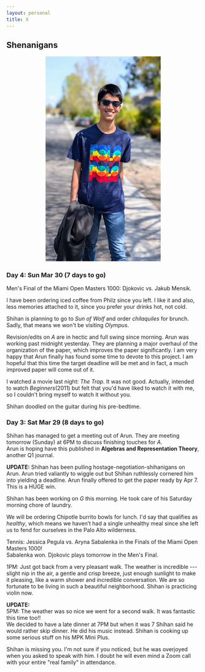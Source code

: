 ```yaml
---
layout: personal
title: X
---
```



## Shenanigans

<center><img src="images/kanungo-mar-2025.jpg" alt="Alt Text" width="300"></center>

### Day 4: Sun Mar 30 (7 days to go)

Men's Final of the Miami Open Masters 1000: Djokovic vs. Jakub Mensik.

I have been ordering iced coffee from Philz since you left. I like it and also, less memories attached to it, since you
prefer your drinks hot, not cold. 

Shihan is planning to go to _Sun of Wolf_ and order _chilaquiles_ for brunch. Sadly, that means we won't be visiting
_Olympus_. 

Revision/edits on _A_ are in hectic and full swing since morning. Arun was working past midnight yesterday. They are planning
a major overhaul of the organization of the paper, which improves the paper significantly. I am very happy that Arun finally has 
found some time to devote to this project. I am hopeful that this time the target deadline will be met and in fact, a much
improved paper will come out of it. 

I watched a movie last night: _The Trap_. It was not good. Actually, intended to watch _Beginners_(2011) but felt that you'd
have liked to watch it with me, so I couldn't bring myself to watch it without you. 

Shihan doodled on the guitar during his pre-bedtime.



### Day 3: Sat Mar 29 (8 days to go)

Shihan has managed to get a meeting out of Arun. They are meeting tomorrow (Sunday) at 6PM to discuss finishing touches for _A_. 
<br> Arun is hoping have this published in **Algebras and Representation Theory**, another Q1 journal.

**UPDATE:** Shihan has been pulling hostage-negotiation-shihanigans on Arun. Arun tried valiantly to wiggle out but Shihan
ruthlessly cornered him into yielding a deadline. Arun finally offered to get the paper ready by Apr 7. This is a HUGE win. 

Shihan has been working on _G_ this morning. He took care of his Saturday morning chore of laundry.

We will be ordering Chipotle burrito bowls for lunch. I'd say that qualifies as _healthy_, which means we haven’t had a single 
unhealthy meal since she left us to fend for ourselves in the Palo Alto wilderness.

Tennis: Jessica Pegula vs. Aryna Sabalenka in the Finals of the Miami Open Masters 1000! <br>
Sabalenka won. Djokovic plays tomorrow in the Men's Final.

1PM: Just got back from a very pleasant walk. The weather is incredible --- slight nip in the air, a gentle and crisp breeze, just
enough sunlight to make it pleasing, like a warm shower and incredible conversation. We are so fortunate to be living in such a 
beautiful neighborhood. Shihan is practicing violin now. 

**UPDATE:** <br>
5PM: The weather was so nice we went for a second walk. It was fantastic this time too!! <br>
We decided to have a late dinner at 7PM but when it was 7 Shihan said he would rather skip dinner. He did his music instead.
Shihan is cooking up some serious stuff on his MPK Mini Plus. 

Shihan is missing you. I'm not sure if you noticed, but he was overjoyed when you asked to speak with him. I doubt he will 
even mind a Zoom call with your entire "real family" in attendance.
